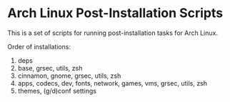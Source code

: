 # Arch Linux Post-Installation Scripts

This is a set of scripts for running post-installation tasks for Arch Linux. 

Order of installations: 

1. deps
2. base, grsec, utils, zsh
3. cinnamon, gnome, grsec, utils, zsh
4. apps, codecs, dev, fonts, network, games, vms, grsec, utils, zsh
5. themes, (g/d)conf settings  
